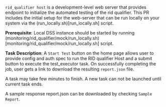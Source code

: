 `rid_qualifier host` is a development-level web server that provides endpoint to initialize the automated testing of the rid qualifier. 
This PR includes the initial setup for the web-server that can be run locally on your system via the (run_locally.sh)[run_locally.sh] script. 

**Prerequisite**: Local DSS instance should be started by running (monitoring/rid_qualifier/mock/run_locally.sh)[monitoring/rid_qualifier/mock/run_locally.sh] script.

**Task Description**: A `Start Test` button on the home page allows user to provide config and auth spec to run the RID qualifier Host and a submit button to execute the test_executor task. On successfully completing the job, user gets a link to download the resulting `report.json` file.

A task may take few minutes to finish. A new task can not be launched until current task ends.

A sample response report.json can be downloaded by checking `Sample Report`.
